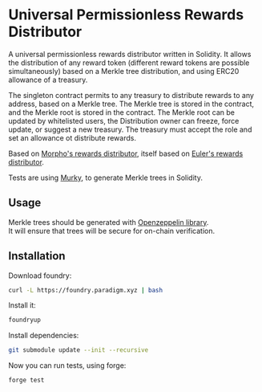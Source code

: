 # Universal Permissionless Rewards Distributor

A universal permissionless rewards distributor written in Solidity. It allows the distribution of any reward token (different reward tokens are possible simultaneously) based on a Merkle tree distribution, and
using ERC20 allowance of a treasury.

The singleton contract permits to any treasury to distribute rewards to any address, based on a Merkle tree. The Merkle tree is stored in the contract, and the Merkle root is stored in the contract. The Merkle root can be updated by whitelisted users, 
the Distribution owner can freeze, force update, or suggest a new treasury. The treasury must accept the role and set an allowance ot distribute rewards.

Based on [Morpho's rewards distributor](https://github.com/morpho-dao/morpho-v1/blob/main/src/common/rewards-distribution/RewardsDistributor.sol), itself based on [Euler's rewards distributor](https://github.com/euler-xyz/euler-contracts/blob/master/contracts/mining/EulDistributor.sol).

Tests are using [Murky](https://github.com/dmfxyz/murky), to generate Merkle trees in Solidity.

## Usage
Merkle trees should be generated with [Openzeppelin library](https://github.com/OpenZeppelin/merkle-tree).  
It will ensure that trees will be secure for on-chain verification.

## Installation

Download foundry:
```bash
curl -L https://foundry.paradigm.xyz | bash
```

Install it:
```bash
foundryup
```

Install dependencies:
```bash
git submodule update --init --recursive
```

Now you can run tests, using forge:
```bash
forge test
```
